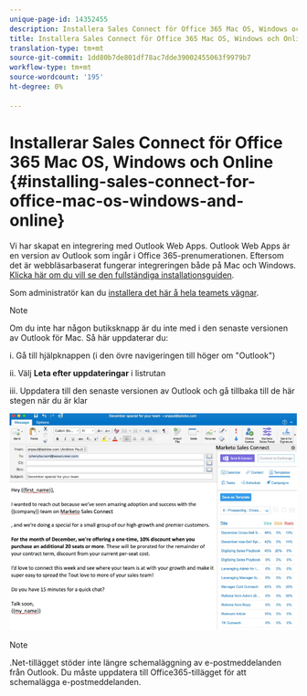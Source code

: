 ```yaml
---
unique-page-id: 14352455
description: Installera Sales Connect för Office 365 Mac OS, Windows och Online - Marketo Docs - produktdokumentation
title: Installera Sales Connect för Office 365 Mac OS, Windows och Online
translation-type: tm+mt
source-git-commit: 1dd80b7de801df78ac7dde39002455063f9979b7
workflow-type: tm+mt
source-wordcount: '195'
ht-degree: 0%

---
```



# Installerar Sales Connect för Office 365 Mac OS, Windows och Online {#installing-sales-connect-for-office-mac-os-windows-and-online}

Vi har skapat en integrering med Outlook Web Apps. Outlook Web Apps är en version av Outlook som ingår i Office 365-prenumerationen. Eftersom det är webbläsarbaserat fungerar integreringen både på Mac och Windows. [Klicka här om du vill se den fullständiga installationsguiden](https://s3.amazonaws.com/tout-user-store/outlook-mac/assets/install_tout_add-in_outlook_mac.pdf).

Som administratör kan du [installera det här å hela teamets vägnar](https://docs.microsoft.com/en-us/office365/admin/manage/manage-deployment-of-add-ins?view=o365-worldwide).

>[!NOTE]
>
>Om du inte har någon butiksknapp är du inte med i den senaste versionen av Outlook för Mac. Så här uppdaterar du:
>
>i. Gå till hjälpknappen (i den övre navigeringen till höger om &quot;Outlook&quot;)
>
>ii. Välj **Leta efter uppdateringar** i listrutan
>
>iii. Uppdatera till den senaste versionen av Outlook och gå tillbaka till de här stegen när du är klar

![](assets/one.png)

>[!NOTE]
>
>.Net-tillägget stöder inte längre schemaläggning av e-postmeddelanden från Outlook. Du måste uppdatera till Office365-tillägget för att schemalägga e-postmeddelanden.
